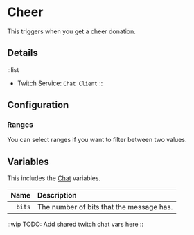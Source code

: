 # Cheer
This triggers when you get a cheer donation.

## Details
::list
- Twitch Service: `Chat Client`
::

## Configuration
### Ranges
You can select ranges if you want to filter between two values.

## Variables
This includes the [Chat](/Variables/Chat-Variables) variables.

Name | Description
----:|:------------
`bits` | The number of bits that the message has.

::wip
TODO: Add shared twitch chat vars here
::